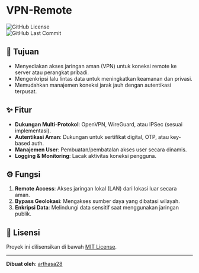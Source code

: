 # VPN-Remote  

![GitHub License](https://img.shields.io/github/license/arthasa28/vpn-remote?style=flat-square)  
![GitHub Last Commit](https://img.shields.io/github/last-commit/arthasa28/vpn-remote?style=flat-square)  

## 🎯 Tujuan  
- Menyediakan akses jaringan aman (VPN) untuk koneksi remote ke server atau perangkat pribadi.  
- Mengenkripsi lalu lintas data untuk meningkatkan keamanan dan privasi.  
- Memudahkan manajemen koneksi jarak jauh dengan autentikasi terpusat.  

## ✨ Fitur  
- **Dukungan Multi-Protokol**: OpenVPN, WireGuard, atau IPSec (sesuai implementasi).  
- **Autentikasi Aman**: Dukungan untuk sertifikat digital, OTP, atau key-based auth.  
- **Manajemen User**: Pembuatan/pembatalan akses user secara dinamis.  
- **Logging & Monitoring**: Lacak aktivitas koneksi pengguna.  

## ⚙️ Fungsi  
1. **Remote Access**: Akses jaringan lokal (LAN) dari lokasi luar secara aman.  
2. **Bypass Geolokasi**: Mengakses sumber daya yang dibatasi wilayah.  
3. **Enkripsi Data**: Melindungi data sensitif saat menggunakan jaringan publik.  

## 📜 Lisensi  
Proyek ini dilisensikan di bawah [MIT License](LICENSE).  

---  
**Dibuat oleh**: [arthasa28](https://github.com/arthasa28)  
